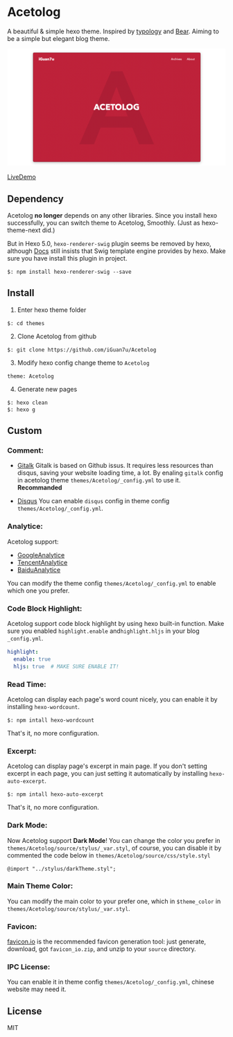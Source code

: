 # Acetolog

A beautiful & simple hexo theme. Inspired by [typology](https://demo.mekshq.com/typology/) and [Bear](https://demo.mekshq.com/typology/). Aiming to be a simple but elegant blog theme.

![ScreenShot](./screenshot/1.png)

[LiveDemo](https://www.iguan7u.cn)

## Dependency

Acetolog **no longer** depends on any other libraries. Since you install hexo successfully, you can switch theme to Acetolog, Smoothly. (Just as hexo-theme-next did.)

But in Hexo 5.0, `hexo-renderer-swig` plugin seems be removed by hexo, although [Docs](https://hexo.io/docs/themes) still insists that Swig template engine provides by hexo. Make sure you have install this plugin in project.

```
$: npm install hexo-renderer-swig --save
```

## Install

1. Enter hexo theme folder
```
$: cd themes
```

2. Clone Acetolog from github
```
$: git clone https://github.com/iGuan7u/Acetolog
```

3. Modify hexo config change theme to `Acetolog`
```
theme: Acetolog
```

4. Generate new pages
```
$: hexo clean
$: hexo g
```

## Custom

### Comment:

- [Gitalk](https://github.com/gitalk/gitalk)
Gitalk is based on Github issus. It requires less resources than disqus, saving your website loading time, a lot.
By enaling `gitalk` config in acetolog theme `themes/Acetolog/_config.yml` to use it. **Recommanded**

- [Disqus](https://disqus.com)
You can enable `disqus` config in theme config `themes/Acetolog/_config.yml`.

### Analytice:

Acetolog support: 

- [GoogleAnalytice](https://analytics.google.com)
- [TencentAnalytice](https://mta.qq.com)
- [BaiduAnalytice](https://tongji.baidu.com)

You can modify the theme config `themes/Acetolog/_config.yml` to enable which one you prefer.

### Code Block Highlight:

Acetolog support code block highlight by using hexo built-in function. Make sure you enabled `highlight.enable` and`highlight.hljs` in your blog `_config.yml`.

```yml
highlight:
  enable: true
  hljs: true  # MAKE SURE ENABLE IT!
```

### Read Time:

Acetolog can display each page's word count nicely, you can enable it by installing `hexo-wordcount`.

```
$: npm intall hexo-wordcount
```

That's it, no more configuration.

### Excerpt:

Acetolog can display page's excerpt in main page. If you don't setting excerpt in each page, you can just setting it automatically by installing `hexo-auto-excerpt`.

```
$: npm intall hexo-auto-excerpt
```

That's it, no more configuration.

### Dark Mode:

Now Acetolog support **Dark Mode**!
You can change the color you prefer in `themes/Acetolog/source/stylus/_var.styl`, of course, you can disable it by commented the code below in `themes/Acetolog/source/css/style.styl`

```
@import "../stylus/darkTheme.styl";
```

### Main Theme Color:

You can modify the main color to your prefer one, which in `$theme_color` in `themes/Acetolog/source/stylus/_var.styl`.


### Favicon:

[favicon.io](https://favicon.io) is the recommended favicon generation tool:
just generate, download, got `favicon_io.zip`, and unzip to your `source` directory.


### IPC License:

You can enable it in theme config `themes/Acetolog/_config.yml`, chinese website may need it.

## License
MIT
